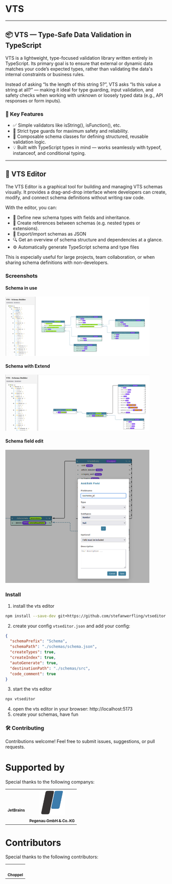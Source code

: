 # VTS

<hr>

## 📦 VTS — Type-Safe Data Validation in TypeScript
VTS is a lightweight, type-focused validation library written entirely in TypeScript. Its primary goal is to ensure that external or dynamic data matches your code’s expected types, rather than validating the data's internal constraints or business rules.

Instead of asking “Is the length of this string 5?”, VTS asks “Is this value a string at all?” — making it ideal for type guarding, input validation, and safety checks when working with unknown or loosely typed data (e.g., API responses or form inputs).

### 🧰 Key Features
* ✅ Simple validators like isString(), isFunction(), etc.
* 🧠 Strict type guards for maximum safety and reliability.
* 🧱 Composable schema classes for defining structured, reusable validation logic.
* 💡 Built with TypeScript types in mind — works seamlessly with typeof, instanceof, and conditional typing.

<hr>

## 🎨 VTS Editor
The VTS Editor is a graphical tool for building and managing VTS schemas visually. It provides a drag-and-drop interface where developers can create, modify, and connect schema definitions without writing raw code.

With the editor, you can:

* 📄 Define new schema types with fields and inheritance.
* 🔗 Create references between schemas (e.g. nested types or extensions).
* 💾 Export/import schemas as JSON
* 🔍 Get an overview of schema structure and dependencies at a glance.
* ⚙️ Automatically generate TypeScript schema and type files

This is especially useful for large projects, team collaboration, or when sharing schema definitions with non-developers.

### Screenshots
#### Schema in use
<img src="doc/images/screenshot1.png" alt="Screenshot 1" width="450px" />

#### Schema with Extend
<img src="doc/images/screenshot2.png" alt="Screenshot 2" width="450px" />

#### Schema field edit
<img src="doc/images/screenshot_edit1.png" alt="Screenshot Edit 1" width="450px" />

### Install

1. install the vts editor
```bash
npm install --save-dev git+https://github.com/stefanwerfling/vtseditor.git
```

2. create your config ```vtseditor.json``` and add your config:
```json
{
  "schemaPrefix": "Schema",
  "schemaPath": "./schemas/schema.json",
  "createTypes": true,
  "createIndex": true,
  "autoGenerate": true,
  "destinationPath": "./schemas/src",
  "code_comment": true
}
```
3. start the vts editor
```bash
npx vtseditor
```

4. open the vts editor in your browser: http://localhost:5173
5. create your schemas, have fun

### 🛠️ Contributing
Contributions welcome! Feel free to submit issues, suggestions, or pull requests.

# Supported by
Special thanks to the following companys:
<!-- prettier-ignore-start -->
<!-- markdownlint-disable -->
<table>
	<tr>
		<td align="center">
            <a href="https://jb.gg/OpenSourceSupport">
				<img src="https://resources.jetbrains.com/storage/products/company/brand/logos/jb_beam.png" width="80" alt=""/>
				<br /><sub><b>JetBrains</b></sub>
			</a>
        </td>
        <td align="center">
            <a href="https://github.com/OpenSourcePKG">
				<img src="https://raw.githubusercontent.com/OpenSourcePKG/.github/main/profile/pegenaulogo250.png" width="80" alt=""/>
				<br /><sub><b>Pegenau GmbH & Co. KG</b></sub>
			</a>
        </td>
	</tr>
</table>

# Contributors

Special thanks to the following contributors:

<!-- prettier-ignore-start -->
<!-- markdownlint-disable -->
<table>
	<tr>
		<td align="center">
			<a href="https://github.com/Choppel">
				<img src="https://avatars.githubusercontent.com/u/14126324?v=4" width="80" alt=""/>
				<br /><sub><b>Choppel</b></sub>
			</a>
		</td>
	</tr>
</table>
<!-- markdownlint-enable -->
<!-- prettier-ignore-end -->
